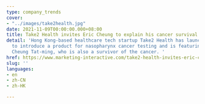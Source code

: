 ```yaml
---
type: company_trends
cover:
- "../images/take2health.jpg"
date: 2021-11-09T00:00:00.000+08:00
title: Take2 Health invites Eric Cheung to explain his cancer survival story
detail: 'Hong Kong-based healthcare tech startup Take2 Health has launched a campaign
  to introduce a product for nasopharynx cancer testing and is featuring actor Eric
  Cheung Tat-ming, who is also a survivor of the cancer. '
href: https://www.marketing-interactive.com/take2-health-invites-eric-cheung-to-explain-his-cancer-survival-story
slug: ''
languages:
- en
- zh-CN
- zh-HK

---
```

